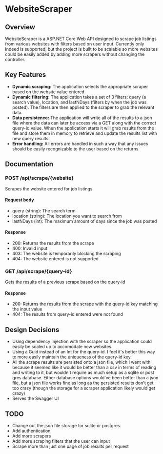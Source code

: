 # WebsiteScraper

## Overview
WebsiteScraper is a ASP.NET Core Web API designed to scrape job listings from various websites with filters based on user input. Currently only Indeed is supported, but the project is built to be scalable so more websites could be easily added by adding more scrapers without changing the controller.

## Key Features
- **Dynamic scraping:** The application selects the appropriate scraper based on the website value entered
- **Dynamic filtering:** The application takes a set of 3 filters: query (a search value), location, and lastNDays (filters by when the job was posted). The filters are then applied to the scraper to grab the relevant data.
- **Data persistence:** The application will write all of the results to a json file where the data can later be access via a GET along with the correct query-id value. When the application starts it will grab results from the file and store them in memory to retrieve and update the results list with new query results.
- **Error handling:** All errors are handled in such a way that any issues should be easily recognizable to the user based on the returns

## Documentation
### POST /api/scrape/{website}
Scrapes the website entered for job listings
#### Request body
- query (string): The search term
- location (string): The location you want to search from
- lastNDays (int): The maximum amount of days since the job was posted
#### Response
- 200: Returns the results from the scrape
- 400: Invalid input
- 403: The website is temporarily blocking the scraping
- 404: The website entered is not supported
### GET /api/scrape/{query-id}
Gets the results of a previous scrape based on the query-id
#### Response
- 200: Returns the results from the scrape with the query-id key matching the input value
- 404: The results from query-id entered were not found

## Design Decisions
- Using dependency injection with the scraper so the application could easily be scaled up to accomodate new websites.
- Using a Guid instead of an Int for the query-id. I feel it's better this way to more easily maintain the uniqueness of the query-id key.
- All the scrape results are persisted onto a json file, which I went with because it seemed like it would be better than a csv in terms of reading and writing to it, but wouldn't require as much setup as a sqlite or post gres database. Either database options would've been better than a json file, but a json file works fine as long as the persisted results don't get too crazy (though the storage for a scraper application likely would get crazy)
- Serves the Swagger UI

## TODO
- Change out the json file storage for sqlite or postgres.
- Add authentication
- Add more scrapers
- Add more scraping filters that the user can input
- Scrape more than just one page of job results per request

